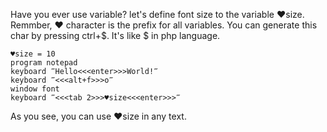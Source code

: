 Have you ever use variable? let's define font size to the variable ♥size. 
Remmber, ♥ character is the prefix for all variables. 
You can generate this char by pressing ctrl+$. It's like $ in php language.

```
♥size = 10
program notepad
keyboard ‴Hello<<<enter>>>World!‴
keyboard ‴<<<alt+f>>>o‴
window font
keyboard ‴<<<tab 2>>>♥size<<<enter>>>‴
```

As you see, you can use ♥size in any text.
